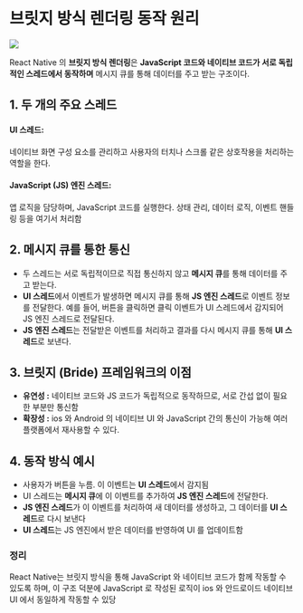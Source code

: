 브릿지 방식 렌더링 동작 원리
===

![](https://velog.velcdn.com/images/heejin62/post/4e5f9e3a-f02a-46b3-99ba-7b9de2f9c34d/image.png)

React Native 의 **브릿지 방식 렌더링**은 **JavaScript 코드와 네이티브 코드가 서로 독립적인 스레드에서 동작하며** 메시지 큐를 통해 데이터를 주고 받는 구조이다. 

## 1. 두 개의 주요 스레드

#### UI 스레드:
네이티브 화면 구성 요소를 관리하고 사용자의 터치나 스크롤 같은 상호작용을 처리하는 역할을 한다.

#### JavaScript (JS) 엔진 스레드:
앱 로직을 담당하며, JavaScript 코드를 실행한다. 상태 관리, 데이터 로직, 이벤트 핸들링 등을 여기서 처리함

## 2. 메시지 큐를 통한 통신
- 두 스레드는 서로 독립적이므로 직접 통신하지 않고 **메시지 큐**를 통해 데이터를 주고 받는다.
- **UI 스레드**에서 이벤트가 발생하면 메시지 큐를 통해 **JS 엔진 스레드**로 이벤트 정보를 전달한다. 예를 들어, 버튼을 클릭하면 클릭 이벤트가 UI 스레드에서 감지되어 JS 엔진 스레드로 전달된다.
- **JS 엔진 스레드**는 전달받은 이벤트를 처리하고 결과를 다시 메시지 큐를 통해 **UI 스레드**로 보낸다.

## 3. 브릿지 (Bride) 프레임워크의 이점
- **유연성 :** 네이티브 코드와 JS 코드가 독립적으로 동작하므로, 서로 간섭 없이 필요한 부분만 통신함
- **확장성 :** ios 와 Android 의 네이티브 UI 와 JavaScript 간의 통신이 가능해 여러 플랫폼에서 재사용할 수 있다.

## 4. 동작 방식 예시
- 사용자가 버튼을 누름. 이 이벤트는 **UI 스레드**에서 감지됨
- UI 스레드는 **메시지 큐**에 이 이벤트를 추가하여 **JS 엔진 스레드**에 전달한다.
- **JS 엔진 스레드**가 이 이벤트를 처리하여 새 데이터를 생성하고, 그 데이터를 **UI 스레드**로 다시 보낸다
- **UI 스레드**는 JS 엔진에서 받은 데이터를 반영하여 UI 를 업데이트함

### 정리
React Native는 브릿지 방식을 통해 JavaScript 와 네이티브 코드가 함께 작동할 수 있도록 하며, 이 구조 덕분에 JavaScript 로 작성된 로직이 ios 와 안드로이드 네이티브 UI 에서 동일하게 작동할 수 있당